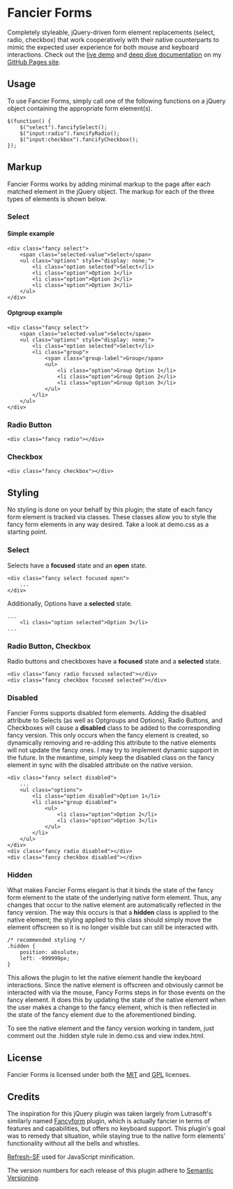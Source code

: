 Fancier Forms
============

Completely styleable, jQuery-driven form element replacements (select, radio, checkbox) that work cooperatively with their native counterparts to mimic the expected user experience for both mouse and keyboard interactions. Check out the [live demo](http://dbucky.github.io/FancierForms/demo.html) and [deep dive documentation](http://dbucky.github.io/FancierForms/deep-dive.html) on my [GitHub Pages site](http://dbucky.github.io/FancierForms/).

## Usage

To use Fancier Forms, simply call one of the following functions on a jQuery object containing the appropriate form element(s).

```
$(function() {
	$("select").fancifySelect();
	$("input:radio").fancifyRadio();
	$("input:checkbox").fancifyCheckbox();
});
```

## Markup

Fancier Forms works by adding minimal markup to the page after each matched element in the jQuery object. The markup for each of the three types of elements is shown below.

### Select

#### Simple example

```
<div class="fancy select">
    <span class="selected-value">Select</span>
    <ul class="options" style="display: none;">
        <li class="option selected">Select</li>
        <li class="option">Option 1</li>
        <li class="option">Option 2</li>
        <li class="option">Option 3</li>
    </ul>
</div>
```

#### Optgroup example

```
<div class="fancy select">
	<span class="selected-value">Select</span>
	<ul class="options" style="display: none;">
		<li class="option selected">Select</li>
		<li class="group">
			<span class="group-label">Group</span>
			<ul>
				<li class="option">Group Option 1</li>
				<li class="option">Group Option 2</li>
				<li class="option">Group Option 3</li>
			</ul>
		</li>
	</ul>
</div>
```

### Radio Button

```
<div class="fancy radio"></div>
```

### Checkbox

```
<div class="fancy checkbox"></div>
```

## Styling

No styling is done on your behalf by this plugin; the state of each fancy form element is tracked via classes. These classes allow you to style the fancy form elements in any way desired. Take a look at demo.css as a starting point.

### Select

Selects have a **focused** state and an **open** state.

```
<div class="fancy select focused open">
	...
</div>
```

Additionally, Options have a **selected** state.

```
...
	<li class="option selected">Option 3</li>
...
```

### Radio Button, Checkbox

Radio buttons and checkboxes have a **focused** state and a **selected** state.

```
<div class="fancy radio focused selected"></div>
<div class="fancy checkbox focused selected"></div>
```

### Disabled

Fancier Forms supports disabled form elements. Adding the disabled attribute to Selects (as well as Optgroups and Options), Radio Buttons, and Checkboxes will cause a **disabled** class to be added to the corresponding fancy version. This only occurs when the fancy element is created, so dynamically removing and re-adding this attribute to the native elements will not update the fancy ones. I may try to implement dynamic support in the future. In the meantime, simply keep the disabled class on the fancy element in sync with the disabled attribute on the native version.

```
<div class="fancy select disabled">
	...
	<ul class="options">
		<li class="option disabled">Option 1</li>
		<li class="group disabled">
			<ul>
				<li class="option">Option 2</li>
				<li class="option">Option 3</li>
			</ul>
		</li>
	</ul>
</div>
<div class="fancy radio disabled"></div>
<div class="fancy checkbox disabled"></div>
```

### Hidden

What makes Fancier Forms elegant is that it binds the state of the fancy form element to the state of the underlying native form element. Thus, any changes that occur to the native element are automatically reflected in the fancy version. The way this occurs is that a **hidden** class is applied to the native element; the styling applied to this class should simply move the element offscreen so it is no longer visible but can still be interacted with.

```
/* recommended styling */
.hidden {
	position: absolute;
	left: -999999px;
}
```

This allows the plugin to let the native element handle the keyboard interactions. Since the native element is offscreen and obviously cannot be interacted with via the mouse, Fancy Forms steps in for those events on the fancy element. It does this by updating the state of the native element when the user makes a change to the fancy element, which is then reflected in the state of the fancy element due to the aforementioned binding.

To see the native element and the fancy version working in tandem, just comment out the .hidden style rule in demo.css and view index.html.

## License

Fancier Forms is licensed under both the [MIT](http://opensource.org/licenses/mit-license.php) and [GPL](http://www.gnu.org/licenses/gpl.html) licenses.

## Credits

The inspiration for this jQuery plugin was taken largely from Lutrasoft's similarly named [Fancyform](https://github.com/Lutrasoft/Fancyform) plugin, which is actually fancier in terms of features and capabilities, but offers no keyboard support. This plugin's goal was to remedy that situation, while staying true to the native form elements' functionality without all the bells and whistles.

[Refresh-SF](http://gpbmike.github.io/refresh-sf/) used for JavaScript minification.

The version numbers for each release of this plugin adhere to [Semantic Versioning](http://semver.org/spec/v2.0.0.html). 
